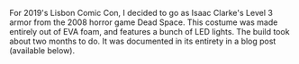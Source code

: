 For 2019's Lisbon Comic Con, I decided to go as Isaac Clarke's Level 3 armor from the 2008 horror game Dead Space. This costume was made entirely out of EVA foam, and features a bunch of LED lights. The build took about two months to do. It was documented in its entirety in a blog post (available below).
